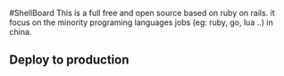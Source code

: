 #ShellBoard 
This is a full free and open source based on ruby on rails. it focus on the minority programing languages jobs (eg: ruby, go, lua ..) in china. 

## Deploy to production


####




